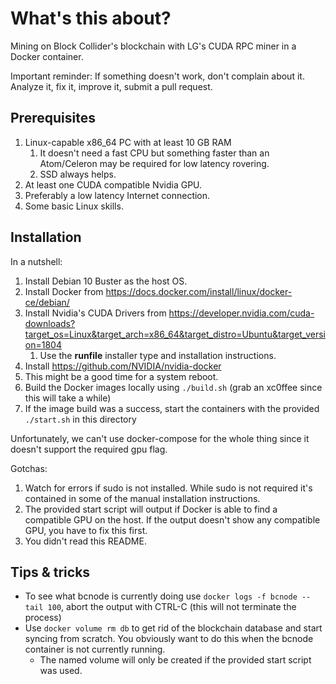 # What's this about?

Mining on Block Collider's blockchain with LG's CUDA RPC miner in a Docker container.

Important reminder: If something doesn't work, don't complain about it. Analyze it, fix it, improve it, submit a pull request.

## Prerequisites
1. Linux-capable x86_64 PC with at least 10 GB RAM
    1. It doesn't need a fast CPU but something faster than an Atom/Celeron may be required for low latency rovering.
    1. SSD always helps.
1. At least one CUDA compatible Nvidia GPU.
1. Preferably a low latency Internet connection.
1. Some basic Linux skills.

## Installation
In a nutshell:
1. Install Debian 10 Buster as the host OS.
1. Install Docker from https://docs.docker.com/install/linux/docker-ce/debian/
1. Install Nvidia's CUDA Drivers from https://developer.nvidia.com/cuda-downloads?target_os=Linux&target_arch=x86_64&target_distro=Ubuntu&target_version=1804 
    1. Use the **runfile** installer type and installation instructions.
1. Install https://github.com/NVIDIA/nvidia-docker
1. This might be a good time for a system reboot.
1. Build the Docker images locally using ```./build.sh``` (grab an xc0ffee since this will take a while)
1. If the image build was a success, start the containers with the provided ```./start.sh``` in this directory

Unfortunately, we can't use docker-compose for the whole thing since it doesn't support the required gpu flag.

Gotchas:
1. Watch for errors if sudo is not installed. While sudo is not required it's contained in some of the manual installation instructions.
3. The provided start script will output if Docker is able to find a compatible GPU on the host. If the output doesn't show any compatible GPU, you have to fix this first.
4. You didn't read this README.

## Tips & tricks

* To see what bcnode is currently doing use ```docker logs -f bcnode --tail 100```, abort the output with CTRL-C (this will not terminate the process)
* Use ```docker volume rm db``` to get rid of the blockchain database and start syncing from scratch. You obviously want to do this when the bcnode container is not currently running.
    * The named volume will only be created if the provided start script was used.
